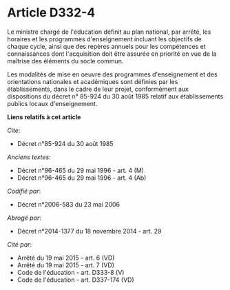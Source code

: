 # Article D332-4

Le ministre chargé de l'éducation définit au plan national, par arrêté, les horaires et les programmes d'enseignement
incluant les objectifs de chaque cycle, ainsi que des repères annuels pour les compétences et connaissances dont
l'acquisition doit être assurée en priorité en vue de la maîtrise des éléments du socle commun. 

Les modalités de mise en oeuvre des programmes d'enseignement et des orientations nationales et académiques sont définies par
les établissements, dans le cadre de leur projet, conformément aux dispositions du décret n° 85-924 du 30 août 1985 relatif
aux établissements publics locaux d'enseignement.

**Liens relatifs à cet article**

_Cite_:

  - Décret n°85-924 du 30 août 1985

_Anciens textes_:

  - Décret n°96-465 du 29 mai 1996 - art. 4 (M)
  - Décret n°96-465 du 29 mai 1996 - art. 4 (Ab)

_Codifié par_:

  - Décret n°2006-583 du 23 mai 2006

_Abrogé par_:

  - Décret n°2014-1377 du 18 novembre 2014 - art. 29

_Cité par_:

  - Arrêté du 19 mai 2015 - art. 6 (VD)
  - Arrêté du 19 mai 2015 - art. 7 (VD)
  - Code de l'éducation - art. D333-8 (V)
  - Code de l'éducation - art. D337-174 (VD)
